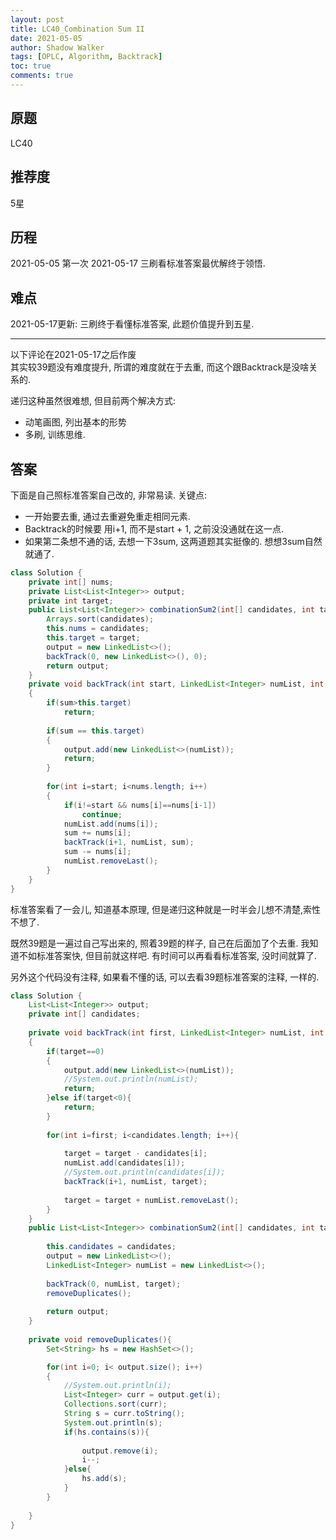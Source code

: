```yaml
---
layout: post
title: LC40_Combination Sum II
date: 2021-05-05
author: Shadow Walker
tags: [OPLC, Algorithm, Backtrack]
toc: true
comments: true
---
```


## 原题
LC40
## 推荐度
5星
## 历程
2021-05-05 第一次
2021-05-17 三刷看标准答案最优解终于领悟. 
## 难点

2021-05-17更新:  三刷终于看懂标准答案, 此题价值提升到五星. 

---

以下评论在2021-05-17之后作废  
其实较39题没有难度提升, 所谓的难度就在于去重, 而这个跟Backtrack是没啥关系的. 

递归这种虽然很难想, 但目前两个解决方式: 

- 动笔画图, 列出基本的形势
- 多刷, 训练思维. 

## 答案

下面是自己照标准答案自己改的, 非常易读. 关键点: 

- 一开始要去重, 通过去重避免重走相同元素. 
- Backtrack的时候要 用i+1, 而不是start + 1, 之前没没通就在这一点.
- 如果第二条想不通的话, 去想一下3sum, 这两道题其实挺像的. 想想3sum自然就通了. 

```java
class Solution {
    private int[] nums;
    private List<List<Integer>> output;
    private int target;
    public List<List<Integer>> combinationSum2(int[] candidates, int target) {
        Arrays.sort(candidates);
        this.nums = candidates;
        this.target = target;
        output = new LinkedList<>();
        backTrack(0, new LinkedList<>(), 0);
        return output;
    }
    private void backTrack(int start, LinkedList<Integer> numList, int sum)
    {
        if(sum>this.target)
            return;
        
        if(sum == this.target)
        {
            output.add(new LinkedList<>(numList));
            return;
        }
        
        for(int i=start; i<nums.length; i++)
        {
            if(i!=start && nums[i]==nums[i-1])
                continue;
            numList.add(nums[i]);
            sum += nums[i];
            backTrack(i+1, numList, sum);
            sum -= nums[i];
            numList.removeLast();
        }
    }
}

```

标准答案看了一会儿, 知道基本原理, 但是递归这种就是一时半会儿想不清楚,索性不想了. 

既然39题是一遍过自己写出来的, 照着39题的样子, 自己在后面加了个去重. 我知道不如标准答案快, 但目前就这样吧.  有时间可以再看看标准答案, 没时间就算了.  

另外这个代码没有注释, 如果看不懂的话, 可以去看39题标准答案的注释, 一样的. 

```java
class Solution {
    List<List<Integer>> output;
    private int[] candidates;
   
    private void backTrack(int first, LinkedList<Integer> numList, int target)
    {
        if(target==0)
        {
            output.add(new LinkedList<>(numList));
            //System.out.println(numList);
            return;
        }else if(target<0){
            return;
        }
        
        for(int i=first; i<candidates.length; i++){
                
            target = target - candidates[i];
            numList.add(candidates[i]);
            //System.out.println(candidates[i]);
            backTrack(i+1, numList, target);
            
            target = target + numList.removeLast();
        }
    }
    public List<List<Integer>> combinationSum2(int[] candidates, int target) {
        
        this.candidates = candidates;
        output = new LinkedList<>();
        LinkedList<Integer> numList = new LinkedList<>();
        
        backTrack(0, numList, target);
        removeDuplicates();
        
        return output;
    }
    
    private void removeDuplicates(){
        Set<String> hs = new HashSet<>();

        for(int i=0; i< output.size(); i++)
        {
            //System.out.println(i);
            List<Integer> curr = output.get(i);
            Collections.sort(curr);
            String s = curr.toString();
            System.out.println(s);
            if(hs.contains(s)){
                
                output.remove(i);
                i--;
            }else{
                hs.add(s);
            }
        }
        
    }
}
```